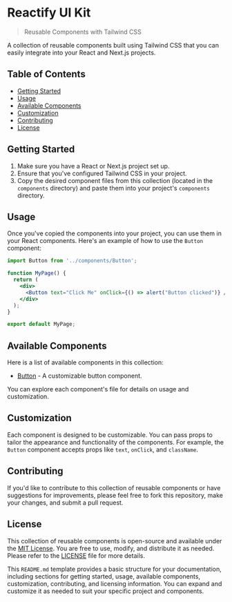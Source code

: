 # Reactify UI Kit

>Reusable Components with Tailwind CSS

A collection of reusable components built using Tailwind CSS that you can easily integrate into your React and Next.js projects.

## Table of Contents

- [Getting Started](#getting-started)
- [Usage](#usage)
- [Available Components](#available-components)
- [Customization](#customization)
- [Contributing](#contributing)
- [License](#license)

## Getting Started

1. Make sure you have a React or Next.js project set up.
2. Ensure that you've configured Tailwind CSS in your project.
3. Copy the desired component files from this collection (located in the `components` directory) and paste them into your project's `components` directory.

## Usage

Once you've copied the components into your project, you can use them in your React components. Here's an example of how to use the `Button` component:

```jsx
import Button from '../components/Button';

function MyPage() {
  return (
    <div>
      <Button text="Click Me" onClick={() => alert("Button clicked")} />
    </div>
  );
}

export default MyPage;
```

## Available Components

Here is a list of available components in this collection:

- [Button](components/Button.js) - A customizable button component.

You can explore each component's file for details on usage and customization.

## Customization

Each component is designed to be customizable. You can pass props to tailor the appearance and functionality of the components. For example, the `Button` component accepts props like `text`, `onClick`, and `className`.

## Contributing

If you'd like to contribute to this collection of reusable components or have suggestions for improvements, please feel free to fork this repository, make your changes, and submit a pull request.

## License

This collection of reusable components is open-source and available under the [MIT License](LICENSE). You are free to use, modify, and distribute it as needed. Please refer to the [LICENSE](LICENSE) file for more details.

This `README.md` template provides a basic structure for your documentation, including sections for getting started, usage, available components, customization, contributing, and licensing information. You can expand and customize it as needed to suit your specific project and components.